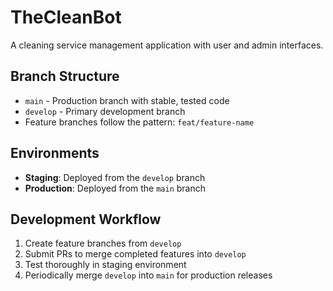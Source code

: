 # TheCleanBot

A cleaning service management application with user and admin interfaces.

## Branch Structure
- `main` - Production branch with stable, tested code
- `develop` - Primary development branch
- Feature branches follow the pattern: `feat/feature-name`

## Environments
- **Staging**: Deployed from the `develop` branch
- **Production**: Deployed from the `main` branch

## Development Workflow
1. Create feature branches from `develop`
2. Submit PRs to merge completed features into `develop`
3. Test thoroughly in staging environment
4. Periodically merge `develop` into `main` for production releases 